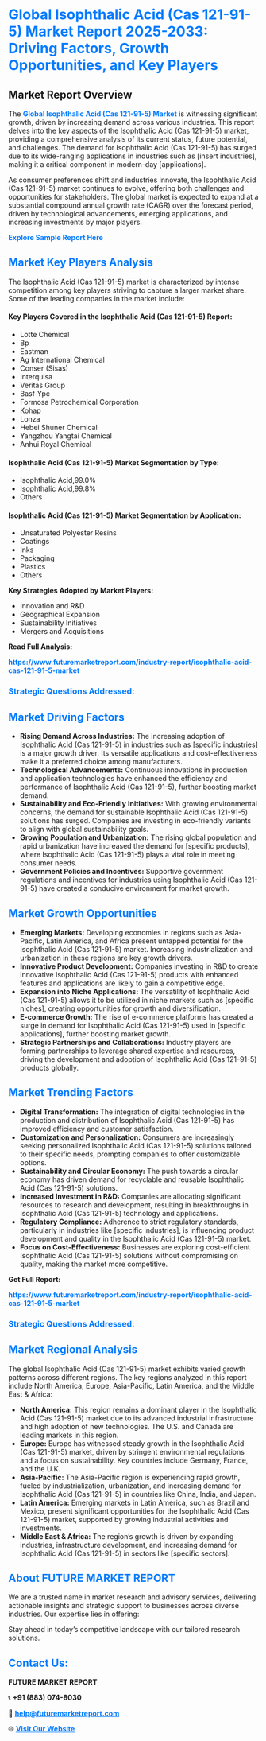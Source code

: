 <h1 style="color: #007BFF;">Global Isophthalic Acid (Cas 121-91-5) Market Report 2025-2033: Driving Factors, Growth Opportunities, and Key Players</h1>

<section id="overview">
<h2>Market Report Overview</h2>
<p>The <a href="https://www.futuremarketreport.com/industry-report/isophthalic-acid-cas-121-91-5-market" style="color: #007BFF; text-decoration: none;"><strong>Global Isophthalic Acid (Cas 121-91-5) Market</strong></a> is witnessing significant growth, driven by increasing demand across various industries. This report delves into the key aspects of the Isophthalic Acid (Cas 121-91-5) market, providing a comprehensive analysis of its current status, future potential, and challenges. The demand for Isophthalic Acid (Cas 121-91-5) has surged due to its wide-ranging applications in industries such as [insert industries], making it a critical component in modern-day [applications].</p>
<p>As consumer preferences shift and industries innovate, the Isophthalic Acid (Cas 121-91-5) market continues to evolve, offering both challenges and opportunities for stakeholders. The global market is expected to expand at a substantial compound annual growth rate (CAGR) over the forecast period, driven by technological advancements, emerging applications, and increasing investments by major players.</p>
</section>

<section id="overview">
<p><a href="https://www.futuremarketreport.com/request-sample/reportId=29918" style="color: #007BFF; text-decoration: none;"><strong>Explore Sample Report Here</strong></a></p>
</section>

<section id="key-players">
<h2 style="color: #007BFF;">Market Key Players Analysis</h2>
<p>The Isophthalic Acid (Cas 121-91-5) market is characterized by intense competition among key players striving to capture a larger market share. Some of the leading companies in the market include:</p>
<h4>Key Players Covered in the Isophthalic Acid (Cas 121-91-5) Report:</h4>
<ul><li>Lotte Chemical</li><li>Bp</li><li>Eastman</li><li>Ag International Chemical</li><li>Conser (Sisas)</li><li>Interquisa</li><li>Veritas Group</li><li>Basf-Ypc</li><li>Formosa Petrochemical Corporation</li><li>Kohap</li><li>Lonza</li><li>Hebei Shuner Chemical</li><li>Yangzhou Yangtai Chemical</li><li>Anhui Royal Chemical</li></ul>
<h4>Isophthalic Acid (Cas 121-91-5) Market Segmentation by Type:</h4>
<ul><li>Isophthalic Acid,99.0%</li><li>Isophthalic Acid,99.8%</li><li>Others</li></ul>

<h4>Isophthalic Acid (Cas 121-91-5) Market Segmentation by Application:</h4>
<ul><li>Unsaturated Polyester Resins</li><li>Coatings</li><li>Inks</li><li>Packaging</li><li>Plastics</li><li>Others</li></ul>
<p><strong>Key Strategies Adopted by Market Players:</strong></p>
<ul>
<li>Innovation and R&D</li>
<li>Geographical Expansion</li>
<li>Sustainability Initiatives</li>
<li>Mergers and Acquisitions</li>
</ul>
</section>

<section>
<p><strong>Read Full Analysis: </strong></p><a href="https://www.futuremarketreport.com/industry-report/isophthalic-acid-cas-121-91-5-market" style="color: #007BFF; text-decoration: none;"><strong>https://www.futuremarketreport.com/industry-report/isophthalic-acid-cas-121-91-5-market</strong></a>
<h3 style="color: #007BFF;">Strategic Questions Addressed:</h3>
</section>

<section id="driving-factors">
<h2 style="color: #007BFF;">Market Driving Factors</h2>
<ul>
<li><strong>Rising Demand Across Industries:</strong> The increasing adoption of Isophthalic Acid (Cas 121-91-5) in industries such as [specific industries] is a major growth driver. Its versatile applications and cost-effectiveness make it a preferred choice among manufacturers.</li>
<li><strong>Technological Advancements:</strong> Continuous innovations in production and application technologies have enhanced the efficiency and performance of Isophthalic Acid (Cas 121-91-5), further boosting market demand.</li>
<li><strong>Sustainability and Eco-Friendly Initiatives:</strong> With growing environmental concerns, the demand for sustainable Isophthalic Acid (Cas 121-91-5) solutions has surged. Companies are investing in eco-friendly variants to align with global sustainability goals.</li>
<li><strong>Growing Population and Urbanization:</strong> The rising global population and rapid urbanization have increased the demand for [specific products], where Isophthalic Acid (Cas 121-91-5) plays a vital role in meeting consumer needs.</li>
<li><strong>Government Policies and Incentives:</strong> Supportive government regulations and incentives for industries using Isophthalic Acid (Cas 121-91-5) have created a conducive environment for market growth.</li>
</ul>
</section>

<section id="growth-opportunities">
<h2 style="color: #007BFF;">Market Growth Opportunities</h2>
<ul>
<li><strong>Emerging Markets:</strong> Developing economies in regions such as Asia-Pacific, Latin America, and Africa present untapped potential for the Isophthalic Acid (Cas 121-91-5) market. Increasing industrialization and urbanization in these regions are key growth drivers.</li>
<li><strong>Innovative Product Development:</strong> Companies investing in R&D to create innovative Isophthalic Acid (Cas 121-91-5) products with enhanced features and applications are likely to gain a competitive edge.</li>
<li><strong>Expansion into Niche Applications:</strong> The versatility of Isophthalic Acid (Cas 121-91-5) allows it to be utilized in niche markets such as [specific niches], creating opportunities for growth and diversification.</li>
<li><strong>E-commerce Growth:</strong> The rise of e-commerce platforms has created a surge in demand for Isophthalic Acid (Cas 121-91-5) used in [specific applications], further boosting market growth.</li>
<li><strong>Strategic Partnerships and Collaborations:</strong> Industry players are forming partnerships to leverage shared expertise and resources, driving the development and adoption of Isophthalic Acid (Cas 121-91-5) products globally.</li>
</ul>
</section>

<section id="trending-factors">
<h2 style="color: #007BFF;">Market Trending Factors</h2>
<ul>
<li><strong>Digital Transformation:</strong> The integration of digital technologies in the production and distribution of Isophthalic Acid (Cas 121-91-5) has improved efficiency and customer satisfaction.</li>
<li><strong>Customization and Personalization:</strong> Consumers are increasingly seeking personalized Isophthalic Acid (Cas 121-91-5) solutions tailored to their specific needs, prompting companies to offer customizable options.</li>
<li><strong>Sustainability and Circular Economy:</strong> The push towards a circular economy has driven demand for recyclable and reusable Isophthalic Acid (Cas 121-91-5) solutions.</li>
<li><strong>Increased Investment in R&D:</strong> Companies are allocating significant resources to research and development, resulting in breakthroughs in Isophthalic Acid (Cas 121-91-5) technology and applications.</li>
<li><strong>Regulatory Compliance:</strong> Adherence to strict regulatory standards, particularly in industries like [specific industries], is influencing product development and quality in the Isophthalic Acid (Cas 121-91-5) market.</li>
<li><strong>Focus on Cost-Effectiveness:</strong> Businesses are exploring cost-efficient Isophthalic Acid (Cas 121-91-5) solutions without compromising on quality, making the market more competitive.</li>
</ul>
</section>

<section>
<p><strong>Get Full Report: </strong></p><a href="https://www.futuremarketreport.com/industry-report/isophthalic-acid-cas-121-91-5-market" style="color: #007BFF; text-decoration: none;"><strong>https://www.futuremarketreport.com/industry-report/isophthalic-acid-cas-121-91-5-market</strong></a>
<h3 style="color: #007BFF;">Strategic Questions Addressed:</h3>
</section>


<section id="regional-analysis">
<h2 style="color: #007BFF;">Market Regional Analysis</h2>
<p>The global Isophthalic Acid (Cas 121-91-5) market exhibits varied growth patterns across different regions. The key regions analyzed in this report include North America, Europe, Asia-Pacific, Latin America, and the Middle East & Africa:</p>
<ul>
<li><strong>North America:</strong> This region remains a dominant player in the Isophthalic Acid (Cas 121-91-5) market due to its advanced industrial infrastructure and high adoption of new technologies. The U.S. and Canada are leading markets in this region.</li>
<li><strong>Europe:</strong> Europe has witnessed steady growth in the Isophthalic Acid (Cas 121-91-5) market, driven by stringent environmental regulations and a focus on sustainability. Key countries include Germany, France, and the U.K.</li>
<li><strong>Asia-Pacific:</strong> The Asia-Pacific region is experiencing rapid growth, fueled by industrialization, urbanization, and increasing demand for Isophthalic Acid (Cas 121-91-5) in countries like China, India, and Japan.</li>
<li><strong>Latin America:</strong> Emerging markets in Latin America, such as Brazil and Mexico, present significant opportunities for the Isophthalic Acid (Cas 121-91-5) market, supported by growing industrial activities and investments.</li>
<li><strong>Middle East & Africa:</strong> The region’s growth is driven by expanding industries, infrastructure development, and increasing demand for Isophthalic Acid (Cas 121-91-5) in sectors like [specific sectors].</li>
</ul>
</section>

<footer>
<h2 style="color: #007BFF;">About FUTURE MARKET REPORT</h2>
<p>We are a trusted name in market research and advisory services, delivering actionable insights and strategic support to businesses across diverse industries. Our expertise lies in offering:</p>

<p>Stay ahead in today’s competitive landscape with our tailored research solutions.</p>

<h2 style="color: #007BFF;">Contact Us:</h2>
<p><strong>FUTURE MARKET REPORT</strong></p>
<p>📞 <strong>+91 (883) 074-8030</strong></p>
<p>📧 <strong><a href="mailto:help@futuremarketreport.com" style="color: #007BFF;">help@futuremarketreport.com</a></strong></p>
<p>🌐 <strong><a href="https://www.futuremarketreport.com/" style="color: #007BFF;">Visit Our Website</a></strong></p>
</footer>